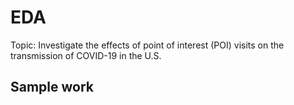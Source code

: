 # EDA
Topic: Investigate the effects of point of interest (POI) visits on the transmission of COVID-19 in the U.S.
## Sample work

